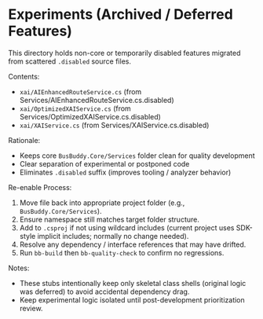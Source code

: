 # Experiments (Archived / Deferred Features)

This directory holds non-core or temporarily disabled features migrated from scattered `.disabled` source files.

Contents:
- `xai/AIEnhancedRouteService.cs` (from Services/AIEnhancedRouteService.cs.disabled)
- `xai/OptimizedXAIService.cs` (from Services/OptimizedXAIService.cs.disabled)
- `xai/XAIService.cs` (from Services/XAIService.cs.disabled)

Rationale:
- Keeps core `BusBuddy.Core/Services` folder clean for quality development
- Clear separation of experimental or postponed code
- Eliminates `.disabled` suffix (improves tooling / analyzer behavior)

Re-enable Process:
1. Move file back into appropriate project folder (e.g., `BusBuddy.Core/Services`).
2. Ensure namespace still matches target folder structure.
3. Add to `.csproj` if not using wildcard includes (current project uses SDK-style implicit includes; normally no change needed).
4. Resolve any dependency / interface references that may have drifted.
5. Run `bb-build` then `bb-quality-check` to confirm no regressions.

Notes:
- These stubs intentionally keep only skeletal class shells (original logic was deferred) to avoid accidental dependency drag.
- Keep experimental logic isolated until post-development prioritization review.
